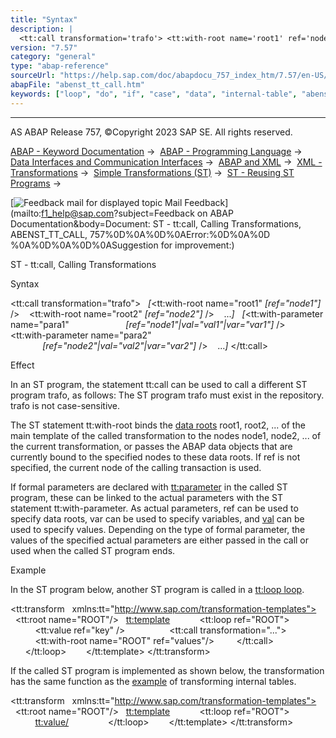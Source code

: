 ```yaml
---
title: "Syntax"
description: |
  <tt:call transformation='trafo'> <tt:with-root name='root1' ref='node1' /> <tt:with-root name='root2' ref='node2' /> ... <tt:with-parameter name='para1' ref='node1'val='val1'var='var1' /> <tt:with-parameter name='para2' ref='node2'val='val2'var='va
version: "7.57"
category: "general"
type: "abap-reference"
sourceUrl: "https://help.sap.com/doc/abapdocu_757_index_htm/7.57/en-US/abenst_tt_call.htm"
abapFile: "abenst_tt_call.htm"
keywords: ["loop", "do", "if", "case", "data", "internal-table", "abenst", "call"]
---
```


* * *

AS ABAP Release 757, ©Copyright 2023 SAP SE. All rights reserved.

[ABAP - Keyword Documentation](https://help.sap.com/doc/abapdocu_757_index_htm/7.57/en-US/abenabap.htm) →  [ABAP - Programming Language](https://help.sap.com/doc/abapdocu_757_index_htm/7.57/en-US/abenabap_reference.htm) →  [Data Interfaces and Communication Interfaces](https://help.sap.com/doc/abapdocu_757_index_htm/7.57/en-US/abenabap_data_communication.htm) →  [ABAP and XML](https://help.sap.com/doc/abapdocu_757_index_htm/7.57/en-US/abenabap_xml.htm) →  [XML - Transformations](https://help.sap.com/doc/abapdocu_757_index_htm/7.57/en-US/abenabap_xml_trafos.htm) →  [Simple Transformations (ST)](https://help.sap.com/doc/abapdocu_757_index_htm/7.57/en-US/abenabap_st.htm) →  [ST - Reusing ST Programs](https://help.sap.com/doc/abapdocu_757_index_htm/7.57/en-US/abenst_reuse.htm) → 

 [![](Mail.gif?object=Mail.gif&sap-language=EN "Feedback mail for displayed topic") Mail Feedback](mailto:f1_help@sap.com?subject=Feedback on ABAP Documentation&body=Document: ST - tt:call, Calling Transformations, ABENST_TT_CALL, 757%0D%0A%0D%0AError:%0D%0A%0D
%0A%0D%0A%0D%0ASuggestion for improvement:)

ST - tt:call, Calling Transformations

Syntax

<tt:call transformation="trafo">
  *\[*<tt:with-root name="root1" *\[*ref="node1"*\]* />
   <tt:with-root name="root2" *\[*ref="node2"*\]* />
   ...*\]*
  *\[*<tt:with-parameter name="para1"
                      *\[*ref="node1"*|*val="val1"*|*var="var1"*\]* />
   <tt:with-parameter name="para2"
                      *\[*ref="node2"*|*val="val2"*|*var="var2"*\]* />
   ...*\]*
</tt:call>

Effect

In an ST program, the statement tt:call can be used to call a different ST program trafo, as follows: The ST program trafo must exist in the repository. trafo is not case-sensitive.

The ST statement tt:with-root binds the [data roots](https://help.sap.com/doc/abapdocu_757_index_htm/7.57/en-US/abenst_tt_root.htm) root1, root2, ... of the main template of the called transformation to the nodes node1, node2, ... of the current transformation, or passes the ABAP data objects that are currently bound to the specified nodes to these data roots. If ref is not specified, the current node of the calling transaction is used.

If formal parameters are declared with [tt:parameter](https://help.sap.com/doc/abapdocu_757_index_htm/7.57/en-US/abenst_tt_parameter.htm) in the called ST program, these can be linked to the actual parameters with the ST statement tt:with-parameter. As actual parameters, ref can be used to specify data roots, var can be used to specify variables, and [val](https://help.sap.com/doc/abapdocu_757_index_htm/7.57/en-US/abenst_abap_representation.htm) can be used to specify values. Depending on the type of formal parameter, the values of the specified actual parameters are either passed in the call or used when the called ST program ends.

Example

In the ST program below, another ST program is called in a [tt:loop loop](https://help.sap.com/doc/abapdocu_757_index_htm/7.57/en-US/abenst_tt_loop.htm).

<tt:transform
  xmlns:tt="http://www.sap.com/transformation-templates">
  <tt:root name="ROOT"/>
  <tt:template>
    <tab1>
      <tt:loop ref="ROOT">
        <key>
          <tt:value ref="key" />
        </key>
        <tt:call transformation="...">
          <tt:with-root name="ROOT" ref="values"/>
        </tt:call>
      </tt:loop>
    </tab1>
  </tt:template>
</tt:transform>

If the called ST program is implemented as shown below, the transformation has the same function as the [example](https://help.sap.com/doc/abapdocu_757_index_htm/7.57/en-US/abenst_tt_loop.htm) of transforming internal tables.

<tt:transform
  xmlns:tt="http://www.sap.com/transformation-templates">
  <tt:root name="ROOT"/>
  <tt:template>
    <tab2>
      <tt:loop ref="ROOT">
        <value>
          <tt:value/>
        </value>
      </tt:loop>
    </tab2>
  </tt:template>
</tt:transform>